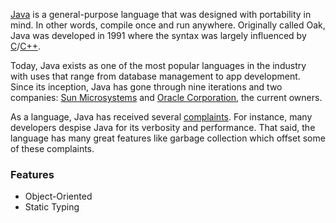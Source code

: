 [Java][1] is a general-purpose language that was designed with 
portability in mind. In other words, compile once and run anywhere. Originally called 
Oak, Java was developed in 1991 where the syntax was largely influenced by [C][2]/[C++][3].

Today, Java exists as one of the most popular languages in the industry with uses 
that range from database management to app development. Since its inception, Java has 
gone through nine iterations and two companies: [Sun Microsystems][4] and [Oracle Corporation][4],
the current owners.

As a language, Java has received several [complaints][6]. For instance, many developers 
despise Java for its verbosity and performance. That said, the language has many
great features like garbage collection which offset some of these complaints.

### Features

- Object-Oriented
- Static Typing

[1]: https://en.wikipedia.org/wiki/Java_(programming_language)
[2]: https://en.wikipedia.org/wiki/C_(programming_language)
[3]: https://en.wikipedia.org/wiki/C%2B%2B
[4]: https://en.wikipedia.org/wiki/Sun_Microsystems
[5]: https://en.wikipedia.org/wiki/Oracle_Corporation
[6]: https://en.wikipedia.org/wiki/Criticism_of_Java
